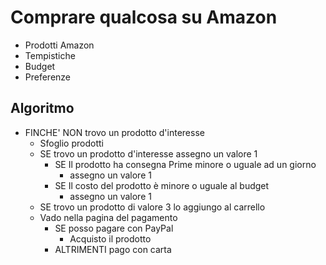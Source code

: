 # Comprare qualcosa su Amazon

- Prodotti Amazon
- Tempistiche
- Budget
- Preferenze

## Algoritmo

- FINCHE' NON trovo un prodotto d'interesse
  - Sfoglio prodotti
  - SE trovo un prodotto d'interesse assegno un valore 1
    - SE Il prodotto ha consegna Prime minore o uguale ad un giorno
      - assegno un valore 1
    - SE Il costo del prodotto è minore o uguale al budget
      - assegno un valore 1
  - SE trovo un prodotto di valore 3 lo aggiungo al carrello
  - Vado nella pagina del pagamento
    - SE posso pagare con PayPal
      - Acquisto il prodotto
    - ALTRIMENTI pago con carta
